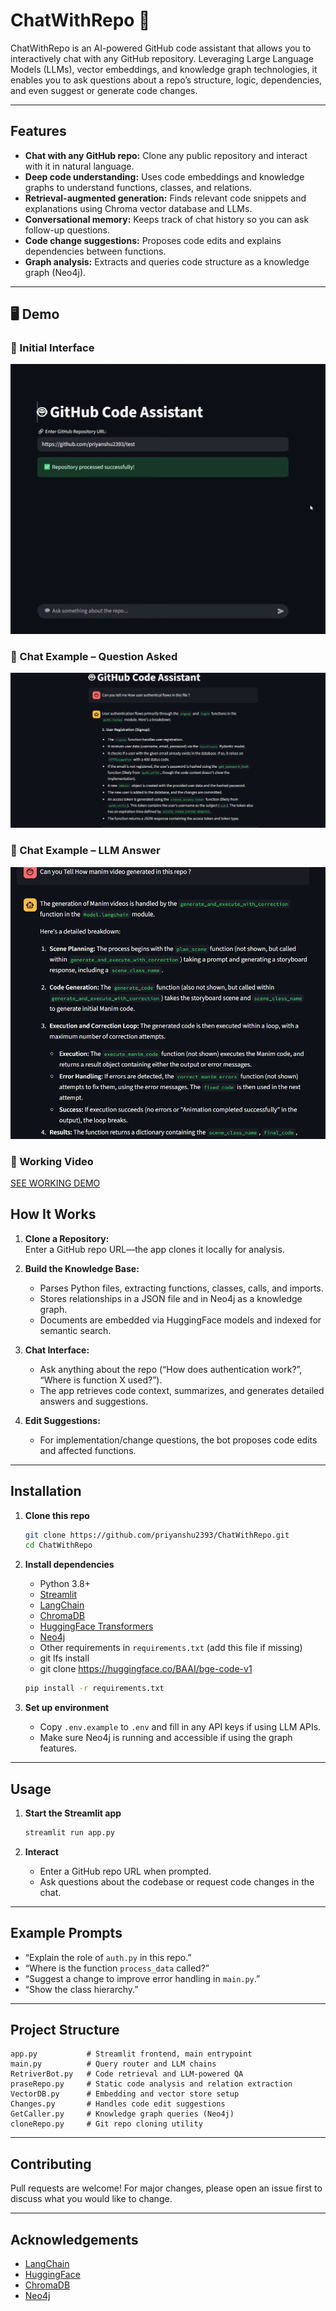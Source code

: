 # ChatWithRepo 🤖

ChatWithRepo is an AI-powered GitHub code assistant that allows you to interactively chat with any GitHub repository. Leveraging Large Language Models (LLMs), vector embeddings, and knowledge graph technologies, it enables you to ask questions about a repo’s structure, logic, dependencies, and even suggest or generate code changes.

---

## Features

- **Chat with any GitHub repo:** Clone any public repository and interact with it in natural language.
- **Deep code understanding:** Uses code embeddings and knowledge graphs to understand functions, classes, and relations.
- **Retrieval-augmented generation:** Finds relevant code snippets and explanations using Chroma vector database and LLMs.
- **Conversational memory:** Keeps track of chat history so you can ask follow-up questions.
- **Code change suggestions:** Proposes code edits and explains dependencies between functions.
- **Graph analysis:** Extracts and queries code structure as a knowledge graph (Neo4j).

---
## 🖥️ Demo

### 🔹 Initial Interface
![Initial Interface](assets/initial.png)

### 🔹 Chat Example – Question Asked
![Chat Screenshot 1](assets/chat1.png)

### 🔹 Chat Example – LLM Answer
![Chat Screenshot 2](assets/chat2.png)

### 🔹 Working Video
[SEE WORKING DEMO](https://drive.google.com/file/d/1MMRF9MgVssFoCOHTjMoTNwWTs9ngoRnG/view?usp=sharing)


## How It Works

1. **Clone a Repository:**  
   Enter a GitHub repo URL—the app clones it locally for analysis.

2. **Build the Knowledge Base:**  
   - Parses Python files, extracting functions, classes, calls, and imports.
   - Stores relationships in a JSON file and in Neo4j as a knowledge graph.
   - Documents are embedded via HuggingFace models and indexed for semantic search.

3. **Chat Interface:**  
   - Ask anything about the repo (“How does authentication work?”, “Where is function X used?”).
   - The app retrieves code context, summarizes, and generates detailed answers and suggestions.

4. **Edit Suggestions:**  
   - For implementation/change questions, the bot proposes code edits and affected functions.

---

## Installation

1. **Clone this repo**
   ```bash
   git clone https://github.com/priyanshu2393/ChatWithRepo.git
   cd ChatWithRepo
   ```

2. **Install dependencies**
   - Python 3.8+
   - [Streamlit](https://streamlit.io/)
   - [LangChain](https://python.langchain.com/)
   - [ChromaDB](https://docs.trychroma.com/)
   - [HuggingFace Transformers](https://huggingface.co/)
   - [Neo4j](https://neo4j.com/)
   - Other requirements in `requirements.txt` (add this file if missing)
   - git lfs install
   - git clone https://huggingface.co/BAAI/bge-code-v1

   ```bash
   pip install -r requirements.txt
   ```

3. **Set up environment**
   - Copy `.env.example` to `.env` and fill in any API keys if using LLM APIs.
   - Make sure Neo4j is running and accessible if using the graph features.

---

## Usage

1. **Start the Streamlit app**
   ```bash
   streamlit run app.py
   ```

2. **Interact**
   - Enter a GitHub repo URL when prompted.
   - Ask questions about the codebase or request code changes in the chat.

---

## Example Prompts

- “Explain the role of `auth.py` in this repo.”
- “Where is the function `process_data` called?”
- “Suggest a change to improve error handling in `main.py`.”
- “Show the class hierarchy.”

---

## Project Structure

```
app.py           # Streamlit frontend, main entrypoint
main.py          # Query router and LLM chains
RetriverBot.py   # Code retrieval and LLM-powered QA
praseRepo.py     # Static code analysis and relation extraction
VectorDB.py      # Embedding and vector store setup
Changes.py       # Handles code edit suggestions
GetCaller.py     # Knowledge graph queries (Neo4j)
cloneRepo.py     # Git repo cloning utility
```

---

## Contributing

Pull requests are welcome! For major changes, please open an issue first to discuss what you would like to change.

---

## Acknowledgements

- [LangChain](https://python.langchain.com/)
- [HuggingFace](https://huggingface.co/)
- [ChromaDB](https://docs.trychroma.com/)
- [Neo4j](https://neo4j.com/)
